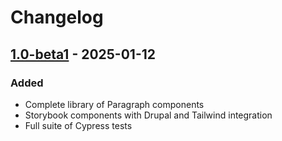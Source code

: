 # Changelog

## [1.0-beta1] - 2025-01-12

### Added
- Complete library of Paragraph components
- Storybook components with Drupal and Tailwind integration
- Full suite of Cypress tests

[1.0-beta1]: https://github.com/USERNAME/DrupalX/releases/tag/v1.0-beta1